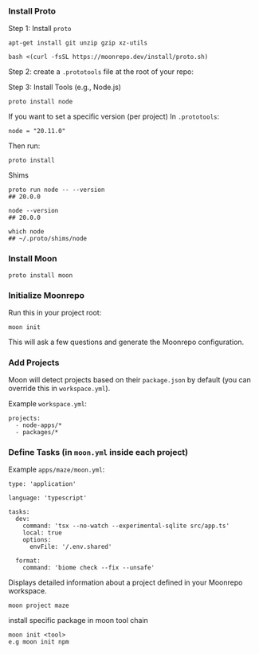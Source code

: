 
### Install Proto

Step 1: Install `proto`

```
apt-get install git unzip gzip xz-utils
```

```
bash <(curl -fsSL https://moonrepo.dev/install/proto.sh)
```

Step 2: create a `.prototools` file at the root of your repo:

Step 3: Install Tools (e.g., Node.js)

```
proto install node
```

If you want to set a specific version (per project)
In `.prototools`:

```
node = "20.11.0"
```

Then run:

```
proto install
```

Shims

```
proto run node -- --version
## 20.0.0
```

```
node --version
## 20.0.0
```

```
which node
## ~/.proto/shims/node
```
### Install Moon

```
proto install moon
```


### Initialize Moonrepo

Run this in your project root:

```
moon init
```
This will ask a few questions and generate the Moonrepo configuration.



### Add Projects

Moon will detect projects based on their `package.json` by default (you can override this in `workspace.yml`).

Example `workspace.yml`:

```
projects:
  - node-apps/*
  - packages/*

```


### Define Tasks (in `moon.yml` inside each project)

Example `apps/maze/moon.yml`:

```
type: 'application'

language: 'typescript'

tasks:
  dev:
    command: 'tsx --no-watch --experimental-sqlite src/app.ts'
    local: true
    options:
      envFile: '/.env.shared'

  format:
    command: 'biome check --fix --unsafe'
```



Displays detailed information about a project defined in your Moonrepo workspace.

```
moon project maze
```


install specific package in moon tool chain

```linux
moon init <tool>
e.g moon init npm
```


